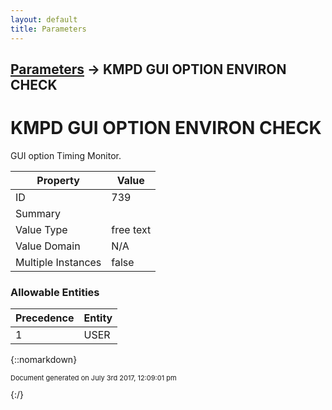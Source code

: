 ```yaml
---
layout: default
title: Parameters
---
```


## [Parameters](TableOfContents) &#8594; KMPD GUI OPTION ENVIRON CHECK
# KMPD GUI OPTION ENVIRON CHECK

GUI option Timing Monitor.

Property | Value
--- | ---
ID | 739
Summary | 
Value Type | free text
Value Domain | N/A
Multiple Instances | false

### Allowable Entities

Precedence | Entity
--- | ---
1 | USER

{::nomarkdown} <br/><p style="font-size: 11px">Document generated on July 3rd 2017, 12:09:01 pm</p>{:/}